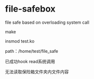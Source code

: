 # file-safebox
file safe based on overloading system call

make

insmod test.ko

path：/home/test/file_safe

已成功hook read系统调用

无法读取保险箱文件夹内文件内容